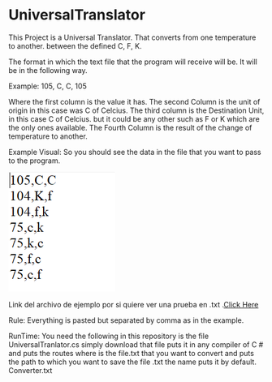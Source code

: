 # UniversalTranslator
 This Project is a Universal Translator. That converts from one temperature to another. between the defined C, F, K.

 The format in which the text file that the program will receive will be. It will be in the following way.
 
  Example: 105, C, C, 105

Where the first column is the value it has. 
The second Column is the unit of origin in this case was C of Celcius. 
The third column is the Destination Unit, in this case C of Celcius. 
but it could be any other such as F or K which are the only ones available. 
The Fourth Column is the result of the change of temperature to another.

Example Visual: So you should see the data in the file that you want to pass to the program.

 ![May The Force Be With You](./Image%20Diagrams/Example.png)


Link del archivo de ejemplo por si quiere ver una prueba en .txt .[Click Here](./Example/example.png)

Rule: Everything is pasted but separated by comma as in the example.

RunTime: You need the following in this repository is the file UniversalTranlator.cs 
simply download that file puts it in any compiler of C # and puts the routes 
where is the file.txt that you want to convert and puts the path to which 
you want to save the file .txt the name puts it by default. Converter.txt